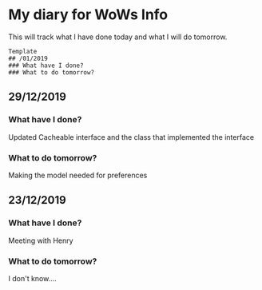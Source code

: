 # My diary for WoWs Info
This will track what I have done today and what I will do tomorrow.
~~~
Template
## /01/2019
### What have I done?
### What to do tomorrow?
~~~

## 29/12/2019
### What have I done?
Updated Cacheable interface and the class that implemented the interface
### What to do tomorrow?
Making the model needed for preferences

## 23/12/2019
### What have I done?
Meeting with Henry
### What to do tomorrow?
I don't know....

